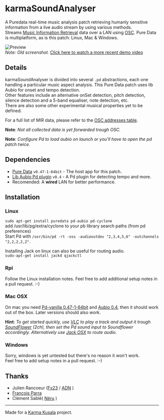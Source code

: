 karmaSoundAnalyser
==================

A Puredata real-time music analysis patch retrieving humanly sensitive information from a live audio stream by using various methods.  
Streams [Music Information Retrieval](https://en.wikipedia.org/wiki/Music_information_retrieval) data over a LAN using [OSC](https://en.wikipedia.org/wiki/Open_Sound_Control).
Pure Data is multiplatform, as is this patch: Linux, Mac & Windows.  

![Preview](https://raw.githubusercontent.com/Karma-Kusala/karmaSoundAnalyser/master/karmaSoundAnalyser.png)  
_Note: Old screenshot._ [Click here to watch a more recent demo video](https://vimeo.com/84516862)

## Details   
karmaSoundAnalyser is divided into several `.pd` abstractions, each one handling a particular music aspect analysis. 
This Pure Data patch uses lib Aubio for onset and tempo detection.  
Other features include an alternative onSet detection, pitch detection, silence detection and a 5-band equaliser, note detection, etc.  
There are also some other experimental musical properties yet to be defined.

For a full list of MIR data, please refer to the [OSC addresses table](https://github.com/Karma-Kusala/karmaSoundAnalyser/blob/master/OSCRoutes.md).

__Note__: _Not all collected data is yet forwarded trough OSC._  

__Note__: _Configure Pd to load aubio on launch or you'll have to open the pd patch twice._  

## Dependencies  

- [Pure Data](http://puredata.info/) `v0.47-1-64bit` - The host app for this patch.  
- [Lib Aubio Pd plugin](http://aubio.org/pd-aubio/) `v0.4`  - A Pd plugin for detecting tempo and more.
- Recomended: A __wired__ LAN for better performance.


## Installation
### Linux
`sudo apt-get install puredata pd-aubio pd-cyclone`  
add /usr/lib/pg/extra/cyclone to your pb library search paths (from pd preferences)  
Start Pd with `/usr/bin/pd -rt -oss -audiooutdev "2,3,4,5,6" -outchannels "2,2,2,2,2"`.  

Installing Jack on linux can also be useful for routing audio.  
`sudo-apt-get install jackd qjackctl`  

### Rpi
Follow the Linux installation notes.
Feel free to add additional setup notes in a pull request. :-)

### Mac OSX
On mac you need [Pd-vanilla 0.47-1-64bit](https://puredata.info/downloads/pure-data) and [Aubio 0.4](http://aubio.org/pd-aubio/), then it should work out of the box. Later versions should also work.  

__Hint__: _To get started quickly, use [VLC](http://www.videolan.org/) to play a track and output it trough [SoundFlower](https://github.com/mattingalls/Soundflower) (2ch), then set the Pd sound input to Soundflower accordingly. Alternatively use [Jack OSX](http://www.jackaudio.org/) to route audio._  

### Windows
Sorry, windows is yet untested but there's no reason it won't work.  
Feel free to add setup notes in a pull request. :-)

## Thanks
 - Julien Rancoeur ([Fx23](https://soundcloud.com/fx23) / [ADN](http://artdistorsionsnumeriques.com/) )
 - [François Parra](http://www.autotune.eu/)  
 - Clément Sablé( [Nëru](https://neru.io/) )  
 
- - - -  
Made for a [Karma Kusala](http://karma-kusala.com/) project.